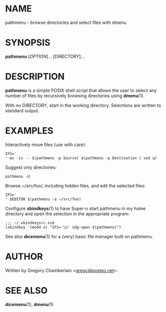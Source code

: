 # NAME

pathmenu - browse directories and select files with dmenu

# SYNOPSIS

**pathmenu** \[*OPTION*\]... \[*DIRECTORY*\]...

# DESCRIPTION

**pathmenu** is a simple POSIX shell script that allows the user to
select any number of files by recursively browsing directories using
**dmenu**(1).

With no *DIRECTORY*, start in the working directory. Selections are
written to standard output.

# EXAMPLES

Interactively move files (use with care):

    IFS='
    ' mv -iv -- $(pathmenu -p Source) $(pathmenu -p Destination | sed q)

Suggest only directories:

    pathmenu -d

Browse \~/src/foo/, including hidden files, and edit the selected files:

    IFS='
    ' $EDITOR $(pathmenu -a ~/src/foo)

Configure **xbindkeys**(1) to have Super-o start pathmenu in my home
directory and open the selection in the appropriate program:

    ;;; ~/.xbindkeysrc.scm
    (xbindkey '(mod4 o) "IFS='\n' xdg-open $(pathmenu)")

See also **dicemenu**(1) for a (very) basic file manager built on
pathmenu.

# AUTHOR

Written by Gregory Chamberlain \<gregc@posteo.net\>.

# SEE ALSO

**dicemenu**(1), **dmenu**(1)
